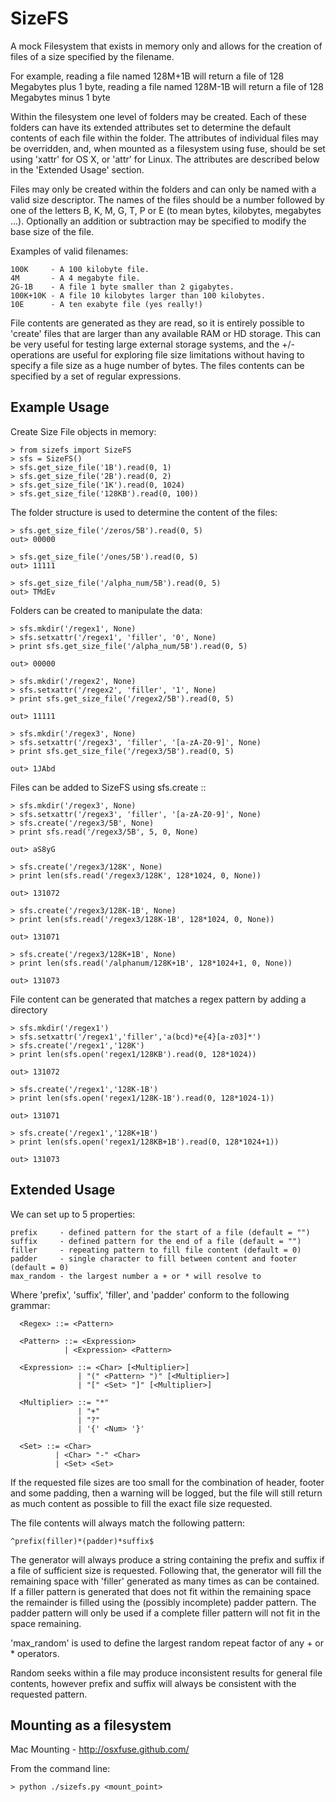 SizeFS
======

A mock Filesystem that exists in memory only and allows for the creation of
files of a size specified by the filename.

For example, reading a file named 128M+1B will return a file of 128 Megabytes
plus 1 byte, reading a file named 128M-1B will return a file of 128 Megabytes
minus 1 byte

Within the filesystem one level of folders may be created. Each of these folders
can have its extended attributes set to determine the default contents of each
file within the folder. The attributes of individual files may be overridden,
and, when mounted as a filesystem using fuse, should be set using 'xattr' for
OS X, or 'attr' for Linux. The attributes are described below in the 'Extended Usage'
section.

Files may only be created within the folders and can only be named with a valid
size descriptor. The names of the files should be a number followed by one of the
letters B, K, M, G, T, P or E (to mean bytes, kilobytes, megabytes ...). Optionally
an addition or subtraction may be specified to modify the base size of the file.

Examples of valid filenames:

    100K     - A 100 kilobyte file.
    4M       - A 4 megabyte file.
    2G-1B    - A file 1 byte smaller than 2 gigabytes.
    100K+10K - A file 10 kilobytes larger than 100 kilobytes.
    10E      - A ten exabyte file (yes really!)
    
File contents are generated as they are read, so it is entirely possible to 'create'
files that are larger than any available RAM or HD storage. This can be very useful
for testing large external storage systems, and the +/- operations are useful for
exploring file size limitations without having to specify a file size as a huge
number of bytes. The files contents can be specified by a set of regular expressions.

Example Usage
--------------

Create Size File objects in memory:

    > from sizefs import SizeFS
    > sfs = SizeFS()
    > sfs.get_size_file('1B').read(0, 1)
    > sfs.get_size_file('2B').read(0, 2)
    > sfs.get_size_file('1K').read(0, 1024)
    > sfs.get_size_file('128KB').read(0, 100))

The folder structure is used to determine the content of the files:

    > sfs.get_size_file('/zeros/5B').read(0, 5)
    out> 00000

    > sfs.get_size_file('/ones/5B').read(0, 5)
    out> 11111

    > sfs.get_size_file('/alpha_num/5B').read(0, 5)
    out> TMdEv

Folders can be created to manipulate the data:

    > sfs.mkdir('/regex1', None)
    > sfs.setxattr('/regex1', 'filler', '0', None)
    > print sfs.get_size_file('/alpha_num/5B').read(0, 5)

    out> 00000

    > sfs.mkdir('/regex2', None)
    > sfs.setxattr('/regex2', 'filler', '1', None)
    > print sfs.get_size_file('/regex2/5B').read(0, 5)

    out> 11111

    > sfs.mkdir('/regex3', None)
    > sfs.setxattr('/regex3', 'filler', '[a-zA-Z0-9]', None)
    > print sfs.get_size_file('/regex3/5B').read(0, 5)

    out> 1JAbd

Files can be added to SizeFS using sfs.create ::

    > sfs.mkdir('/regex3', None)
    > sfs.setxattr('/regex3', 'filler', '[a-zA-Z0-9]', None)
    > sfs.create('/regex3/5B', None)
    > print sfs.read('/regex3/5B', 5, 0, None)

    out> aS8yG

    > sfs.create('/regex3/128K', None)
    > print len(sfs.read('/regex3/128K', 128*1024, 0, None))

    out> 131072

    > sfs.create('/regex3/128K-1B', None)
    > print len(sfs.read('/regex3/128K-1B', 128*1024, 0, None))

    out> 131071

    > sfs.create('/regex3/128K+1B', None)
    > print len(sfs.read('/alphanum/128K+1B', 128*1024+1, 0, None))

    out> 131073

File content can be generated that matches a regex pattern by adding a directory

    > sfs.mkdir('/regex1')
    > sfs.setxattr('/regex1','filler','a(bcd)*e{4}[a-z03]*')
    > sfs.create('/regex1','128K')
    > print len(sfs.open('regex1/128KB').read(0, 128*1024))

    out> 131072

    > sfs.create('/regex1','128K-1B')
    > print len(sfs.open('regex1/128K-1B').read(0, 128*1024-1))

    out> 131071

    > sfs.create('/regex1','128K+1B')
    > print len(sfs.open('regex1/128KB+1B').read(0, 128*1024+1))

    out> 131073


Extended Usage
--------------

We can set up to 5 properties:

    prefix     - defined pattern for the start of a file (default = "")
    suffix     - defined pattern for the end of a file (default = "")
    filler     - repeating pattern to fill file content (default = 0)
    padder     - single character to fill between content and footer (default = 0)
    max_random - the largest number a + or * will resolve to 

Where 'prefix', 'suffix', 'filler', and 'padder' conform to the following
grammar:

      <Regex> ::= <Pattern>

      <Pattern> ::= <Expression>
                | <Expression> <Pattern>

      <Expression> ::= <Char> [<Multiplier>]
                   | "(" <Pattern> ")" [<Multiplier>]
                   | "[" <Set> "]" [<Multiplier>]

      <Multiplier> ::= "*"
                   | "+"
                   | "?"
                   | '{' <Num> '}'

      <Set> ::= <Char>
              | <Char> "-" <Char>
              | <Set> <Set>

If the requested file sizes are too small for the combination of header, footer
and some padding, then a warning will be logged, but the file will still
return as much content as possible to fill the exact file size requested.

The file contents will always match the following pattern:

    ^prefix(filler)*(padder)*suffix$

The generator will always produce a string containing the prefix and suffix if a
file of sufficient size is requested. Following that, the generator will fill
the remaining space with 'filler' generated as many times as can be contained.
If a filler pattern is generated that does not fit within the remaining space
the remainder is filled using the (possibly incomplete) padder pattern. The
padder pattern will only be used if a complete filler pattern will not fit in
the space remaining.

'max_random' is used to define the largest random repeat factor of any + or *
operators.

Random seeks within a file may produce inconsistent results for general file
contents, however prefix and suffix will always be consistent with the requested
pattern.


Mounting as a filesystem
------------------------

Mac Mounting - http://osxfuse.github.com/

From the command line:

    > python ./sizefs.py <mount_point>


